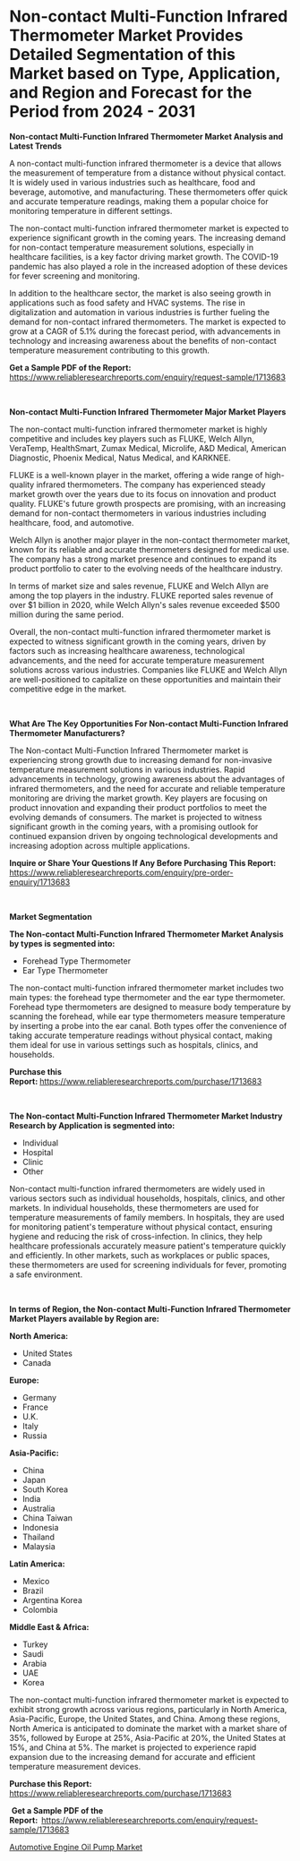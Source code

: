 <p><h1>Non-contact Multi-Function Infrared Thermometer Market Provides Detailed Segmentation of this Market based on Type, Application, and Region and Forecast for the Period from 2024 - 2031</h1></p><p><strong>Non-contact Multi-Function Infrared Thermometer Market Analysis and Latest Trends</strong></p>
<p><p>A non-contact multi-function infrared thermometer is a device that allows the measurement of temperature from a distance without physical contact. It is widely used in various industries such as healthcare, food and beverage, automotive, and manufacturing. These thermometers offer quick and accurate temperature readings, making them a popular choice for monitoring temperature in different settings.</p><p>The non-contact multi-function infrared thermometer market is expected to experience significant growth in the coming years. The increasing demand for non-contact temperature measurement solutions, especially in healthcare facilities, is a key factor driving market growth. The COVID-19 pandemic has also played a role in the increased adoption of these devices for fever screening and monitoring.</p><p>In addition to the healthcare sector, the market is also seeing growth in applications such as food safety and HVAC systems. The rise in digitalization and automation in various industries is further fueling the demand for non-contact infrared thermometers. The market is expected to grow at a CAGR of 5.1% during the forecast period, with advancements in technology and increasing awareness about the benefits of non-contact temperature measurement contributing to this growth.</p></p>
<p><strong>Get a Sample PDF of the Report:&nbsp;</strong> <a href="https://www.reliableresearchreports.com/enquiry/request-sample/1713683">https://www.reliableresearchreports.com/enquiry/request-sample/1713683</a></p>
<p>&nbsp;</p>
<p><strong>Non-contact Multi-Function Infrared Thermometer Major Market Players</strong></p>
<p><p>The non-contact multi-function infrared thermometer market is highly competitive and includes key players such as FLUKE, Welch Allyn, VeraTemp, HealthSmart, Zumax Medical, Microlife, A&D Medical, American Diagnostic, Phoenix Medical, Natus Medical, and KARKNEE.</p><p>FLUKE is a well-known player in the market, offering a wide range of high-quality infrared thermometers. The company has experienced steady market growth over the years due to its focus on innovation and product quality. FLUKE's future growth prospects are promising, with an increasing demand for non-contact thermometers in various industries including healthcare, food, and automotive.</p><p>Welch Allyn is another major player in the non-contact thermometer market, known for its reliable and accurate thermometers designed for medical use. The company has a strong market presence and continues to expand its product portfolio to cater to the evolving needs of the healthcare industry.</p><p>In terms of market size and sales revenue, FLUKE and Welch Allyn are among the top players in the industry. FLUKE reported sales revenue of over $1 billion in 2020, while Welch Allyn's sales revenue exceeded $500 million during the same period.</p><p>Overall, the non-contact multi-function infrared thermometer market is expected to witness significant growth in the coming years, driven by factors such as increasing healthcare awareness, technological advancements, and the need for accurate temperature measurement solutions across various industries. Companies like FLUKE and Welch Allyn are well-positioned to capitalize on these opportunities and maintain their competitive edge in the market.</p></p>
<p>&nbsp;</p>
<p><strong>What Are The Key Opportunities For Non-contact Multi-Function Infrared Thermometer Manufacturers?</strong></p>
<p><p>The Non-contact Multi-Function Infrared Thermometer market is experiencing strong growth due to increasing demand for non-invasive temperature measurement solutions in various industries. Rapid advancements in technology, growing awareness about the advantages of infrared thermometers, and the need for accurate and reliable temperature monitoring are driving the market growth. Key players are focusing on product innovation and expanding their product portfolios to meet the evolving demands of consumers. The market is projected to witness significant growth in the coming years, with a promising outlook for continued expansion driven by ongoing technological developments and increasing adoption across multiple applications.</p></p>
<p><strong>Inquire or Share Your Questions If Any Before Purchasing This Report:</strong> <a href="https://www.reliableresearchreports.com/enquiry/pre-order-enquiry/1713683">https://www.reliableresearchreports.com/enquiry/pre-order-enquiry/1713683</a></p>
<p>&nbsp;</p>
<p><strong>Market Segmentation</strong></p>
<p><strong>The Non-contact Multi-Function Infrared Thermometer Market Analysis by types is segmented into:</strong></p>
<p><ul><li>Forehead Type Thermometer</li><li>Ear Type Thermometer</li></ul></p>
<p><p>The non-contact multi-function infrared thermometer market includes two main types: the forehead type thermometer and the ear type thermometer. Forehead type thermometers are designed to measure body temperature by scanning the forehead, while ear type thermometers measure temperature by inserting a probe into the ear canal. Both types offer the convenience of taking accurate temperature readings without physical contact, making them ideal for use in various settings such as hospitals, clinics, and households.</p></p>
<p><strong>Purchase this Report:&nbsp;</strong><a href="https://www.reliableresearchreports.com/purchase/1713683">https://www.reliableresearchreports.com/purchase/1713683</a></p>
<p>&nbsp;</p>
<p><strong>The Non-contact Multi-Function Infrared Thermometer Market Industry Research by Application is segmented into:</strong></p>
<p><ul><li>Individual</li><li>Hospital</li><li>Clinic</li><li>Other</li></ul></p>
<p><p>Non-contact multi-function infrared thermometers are widely used in various sectors such as individual households, hospitals, clinics, and other markets. In individual households, these thermometers are used for temperature measurements of family members. In hospitals, they are used for monitoring patient's temperature without physical contact, ensuring hygiene and reducing the risk of cross-infection. In clinics, they help healthcare professionals accurately measure patient's temperature quickly and efficiently. In other markets, such as workplaces or public spaces, these thermometers are used for screening individuals for fever, promoting a safe environment.</p></p>
<p>&nbsp;</p>
<p><strong>In terms of Region, the Non-contact Multi-Function Infrared Thermometer Market Players available by Region are:</strong></p>
<p>
    <p> <strong> North America: </strong>
        <ul>
            <li>United States</li>
            <li>Canada</li>
        </ul>
        </p> 
    <p> <strong> Europe: </strong>
        <ul>
            <li>Germany</li>
            <li>France</li>
            <li>U.K.</li>
            <li>Italy</li>
            <li>Russia</li>
        </ul>
        </p> 
    <p> <strong> Asia-Pacific: </strong>
        <ul>
            <li>China</li>
            <li>Japan</li>
            <li>South Korea</li>
            <li>India</li>
            <li>Australia</li>
            <li>China Taiwan</li>
            <li>Indonesia</li>
            <li>Thailand</li>
            <li>Malaysia</li>
        </ul>
        </p> 
    <p> <strong> Latin America: </strong>
        <ul>
            <li>Mexico</li>
            <li>Brazil</li>
            <li>Argentina Korea</li>
            <li>Colombia</li>
        </ul>
        </p> 
    <p> <strong> Middle East & Africa: </strong>
        <ul>
            <li>Turkey</li>
            <li>Saudi</li>
            <li>Arabia</li>
            <li>UAE</li>
            <li>Korea</li>
        </ul>
    </p>
    </p>
<p><p>The non-contact multi-function infrared thermometer market is expected to exhibit strong growth across various regions, particularly in North America, Asia-Pacific, Europe, the United States, and China. Among these regions, North America is anticipated to dominate the market with a market share of 35%, followed by Europe at 25%, Asia-Pacific at 20%, the United States at 15%, and China at 5%. The market is projected to experience rapid expansion due to the increasing demand for accurate and efficient temperature measurement devices.</p></p>
<p><strong>Purchase this Report: </strong><a href="https://www.reliableresearchreports.com/purchase/1713683">https://www.reliableresearchreports.com/purchase/1713683</a></p>
<p>&nbsp;<strong>Get a Sample PDF of the Report:&nbsp;&nbsp;</strong><a href="https://www.reliableresearchreports.com/enquiry/request-sample/1713683">https://www.reliableresearchreports.com/enquiry/request-sample/1713683</a></p>
<p><strong></strong></p>
<p><p><a href="https://github.com/NorbertYates/Market-Research-Report-List-3/blob/main/automotive-engine-oil-pump-market.md">Automotive Engine Oil Pump Market</a></p></p>